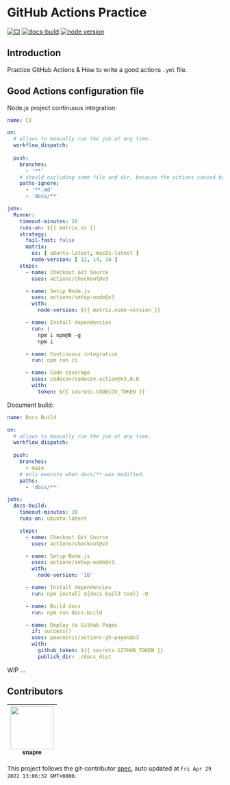 # GitHub Actions Practice

[![CI][CI-image]][CI-url]
[![docs-build][docs-build-image]][docs-build-url]
[![node version][node-image]][node-url]

[CI-image]: https://github.com/snapre/github-actions-practice/actions/workflows/ci.yml/badge.svg
[CI-url]: https://github.com/snapre/github-actions-practice/actions/workflows/ci.yml
[docs-build-image]: https://github.com/snapre/github-actions-practice/actions/workflows/docs-build.yml/badge.svg
[docs-build-url]: https://github.com/snapre/github-actions-practice/actions/workflows/docs-build.yml
[node-image]: https://img.shields.io/badge/node.js-%3E=_12-green.svg?logo=node.js
[node-url]: http://nodejs.org

## Introduction

Practice GitHub Actions & How to write a good actions `.yml` file.

## Good Actions configuration file
Node.js project continuous integration:
```yml
name: CI

on:
  # allows to manually run the job at any time.
  workflow_dispatch:
  
  push:
    branches:
      - '**'
    # should excluding some file and dir, because the actions caused by these files are unnecessary.
    paths-ignore:
      - '**.md'
      - 'docs/**'

jobs:
  Runner:
    timeout-minutes: 10
    runs-on: ${{ matrix.os }}
    strategy:
      fail-fast: false
      matrix:
        os: [ ubuntu-latest, macOs-latest ]
        node-version: [ 12, 14, 16 ]
    steps:
      - name: Checkout Git Source
        uses: actions/checkout@v3

      - name: Setup Node.js
        uses: actions/setup-node@v3
        with:
          node-version: ${{ matrix.node-version }}

      - name: Install dependencies
        run: |
          npm i npm@6 -g
          npm i

      - name: Continuous integration
        run: npm run ci

      - name: Code coverage
        uses: codecov/codecov-action@v3.0.0
        with:
          token: ${{ secrets.CODECOV_TOKEN }}
```
Document build:
```yml
name: Docs Build

on:
  # allows to manually run the job at any time.
  workflow_dispatch:
  
  push:
    branches:
      - main
    # only execute when docs/** was modified.
    paths:
      - 'docs/**'

jobs:
  docs-build:
    timeout-minutes: 10
    runs-on: ubuntu-latest

    steps:
      - name: Checkout Git Source
        uses: actions/checkout@v3

      - name: Setup Node.js
        uses: actions/setup-node@v3
        with:
          node-version: '16'

      - name: Install dependencies
        run: npm install ${docs build tool} -D

      - name: Build docs
        run: npm run docs:build

      - name: Deploy to GitHub Pages
        if: success()
        uses: peaceiris/actions-gh-pages@v3
        with:
          github_token: ${{ secrets.GITHUB_TOKEN }}
          publish_dir: ./docs_dist
```
WIP ...

<!-- GITCONTRIBUTOR_START -->

## Contributors

|[<img src="https://avatars.githubusercontent.com/u/52845048?v=4" width="100px;"/><br/><sub><b>snapre</b></sub>](https://github.com/snapre)<br/>|
| :---: |


This project follows the git-contributor [spec](https://github.com/xudafeng/git-contributor), auto updated at `Fri Apr 29 2022 13:06:32 GMT+0800`.

<!-- GITCONTRIBUTOR_END -->
